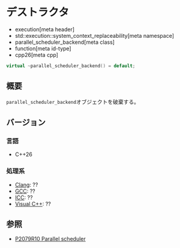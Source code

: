 # デストラクタ
* execution[meta header]
* std::execution::system_context_replaceability[meta namespace]
* parallel_scheduler_backend[meta class]
* function[meta id-type]
* cpp26[meta cpp]

```cpp
virtual ~parallel_scheduler_backend() = default;
```

## 概要
`parallel_scheduler_backend`オブジェクトを破棄する。


## バージョン
### 言語
- C++26

### 処理系
- [Clang](/implementation.md#clang): ??
- [GCC](/implementation.md#gcc): ??
- [ICC](/implementation.md#icc): ??
- [Visual C++](/implementation.md#visual_cpp): ??


## 参照
- [P2079R10 Parallel scheduler](https://open-std.org/jtc1/sc22/wg21/docs/papers/2025/p2079r10.html)
